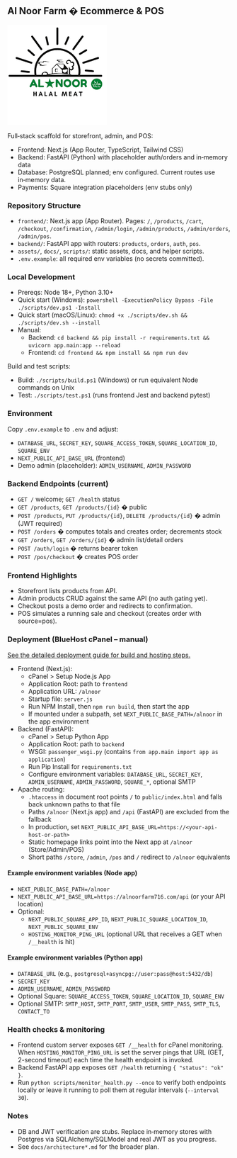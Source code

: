 ﻿## Al Noor Farm � Ecommerce & POS

![Al Noor Farm Logo](assets/alnoorlogo.png)

Full‑stack scaffold for storefront, admin, and POS:
- Frontend: Next.js (App Router, TypeScript, Tailwind CSS)
- Backend: FastAPI (Python) with placeholder auth/orders and in‑memory data
- Database: PostgreSQL planned; env configured. Current routes use in‑memory data.
- Payments: Square integration placeholders (env stubs only)

### Repository Structure
- `frontend/`: Next.js app (App Router). Pages: `/`, `/products`, `/cart`, `/checkout`, `/confirmation`, `/admin/login`, `/admin/products`, `/admin/orders`, `/admin/pos`.
- `backend/`: FastAPI app with routers: `products`, `orders`, `auth`, `pos`.
- `assets/`, `docs/`, `scripts/`: static assets, docs, and helper scripts.
- `.env.example`: all required env variables (no secrets committed).

### Local Development
- Prereqs: Node 18+, Python 3.10+
- Quick start (Windows): `powershell -ExecutionPolicy Bypass -File ./scripts/dev.ps1 -Install`
- Quick start (macOS/Linux): `chmod +x ./scripts/dev.sh && ./scripts/dev.sh --install`
- Manual:
  - Backend: `cd backend && pip install -r requirements.txt && uvicorn app.main:app --reload`
  - Frontend: `cd frontend && npm install && npm run dev`

Build and test scripts:
- Build: `./scripts/build.ps1` (Windows) or run equivalent Node commands on Unix
- Test: `./scripts/test.ps1` (runs frontend Jest and backend pytest)

### Environment
Copy `.env.example` to `.env` and adjust:
- `DATABASE_URL`, `SECRET_KEY`, `SQUARE_ACCESS_TOKEN`, `SQUARE_LOCATION_ID`, `SQUARE_ENV`
- `NEXT_PUBLIC_API_BASE_URL` (frontend)
- Demo admin (placeholder): `ADMIN_USERNAME`, `ADMIN_PASSWORD`

### Backend Endpoints (current)
- `GET /` welcome; `GET /health` status
- `GET /products`, `GET /products/{id}` � public
- `POST /products`, `PUT /products/{id}`, `DELETE /products/{id}` � admin (JWT required)
- `POST /orders` � computes totals and creates order; decrements stock
- `GET /orders`, `GET /orders/{id}` � admin list/detail orders
- `POST /auth/login` � returns bearer token
- `POST /pos/checkout` � creates POS order

### Frontend Highlights
- Storefront lists products from API.
- Admin products CRUD against the same API (no auth gating yet).
- Checkout posts a demo order and redirects to confirmation.
- POS simulates a running sale and checkout (creates order with source=pos).

### Deployment (BlueHost cPanel – manual)
[See the detailed deployment guide for build and hosting steps.](docs/deploy.md)

- Frontend (Next.js):
  - cPanel > Setup Node.js App
  - Application Root: path to `frontend`
  - Application URL: `/alnoor`
  - Startup file: `server.js`
  - Run NPM Install, then `npm run build`, then start the app
  - If mounted under a subpath, set `NEXT_PUBLIC_BASE_PATH=/alnoor` in the app environment
- Backend (FastAPI):
  - cPanel > Setup Python App
  - Application Root: path to `backend`
  - WSGI: `passenger_wsgi.py` (contains `from app.main import app as application`)
  - Run Pip Install for `requirements.txt`
  - Configure environment variables: `DATABASE_URL`, `SECRET_KEY`, `ADMIN_USERNAME`, `ADMIN_PASSWORD`, `SQUARE_*`, optional SMTP
- Apache routing:
  - `.htaccess` in document root points `/` to `public/index.html` and falls back unknown paths to that file
  - Paths `/alnoor` (Next.js app) and `/api` (FastAPI) are excluded from the fallback
  - In production, set `NEXT_PUBLIC_API_BASE_URL=https://<your-api-host-or-path>`
  - Static homepage links point into the Next app at `/alnoor` (Store/Admin/POS)
  - Short paths `/store`, `/admin`, `/pos` and `/` redirect to `/alnoor` equivalents

#### Example environment variables (Node app)
- `NEXT_PUBLIC_BASE_PATH=/alnoor`
- `NEXT_PUBLIC_API_BASE_URL=https://alnoorfarm716.com/api` (or your API location)
- Optional:
  - `NEXT_PUBLIC_SQUARE_APP_ID`, `NEXT_PUBLIC_SQUARE_LOCATION_ID`, `NEXT_PUBLIC_SQUARE_ENV`
  - `HOSTING_MONITOR_PING_URL` (optional URL that receives a GET when `/__health` is hit)

#### Example environment variables (Python app)
- `DATABASE_URL` (e.g., `postgresql+asyncpg://user:pass@host:5432/db`)
- `SECRET_KEY`
- `ADMIN_USERNAME`, `ADMIN_PASSWORD`
- Optional Square: `SQUARE_ACCESS_TOKEN`, `SQUARE_LOCATION_ID`, `SQUARE_ENV`
- Optional SMTP: `SMTP_HOST`, `SMTP_PORT`, `SMTP_USER`, `SMTP_PASS`, `SMTP_TLS`, `CONTACT_TO`

### Health checks & monitoring
- Frontend custom server exposes `GET /__health` for cPanel monitoring. When
  `HOSTING_MONITOR_PING_URL` is set the server pings that URL (GET, 2-second
  timeout) each time the health endpoint is invoked.
- Backend FastAPI app exposes `GET /health` returning `{ "status": "ok" }`.
- Run `python scripts/monitor_health.py --once` to verify both endpoints locally
  or leave it running to poll them at regular intervals (`--interval 30`).

### Notes
- DB and JWT verification are stubs. Replace in‑memory stores with Postgres via SQLAlchemy/SQLModel and real JWT as you progress.
- See `docs/architecture*.md` for the broader plan.


